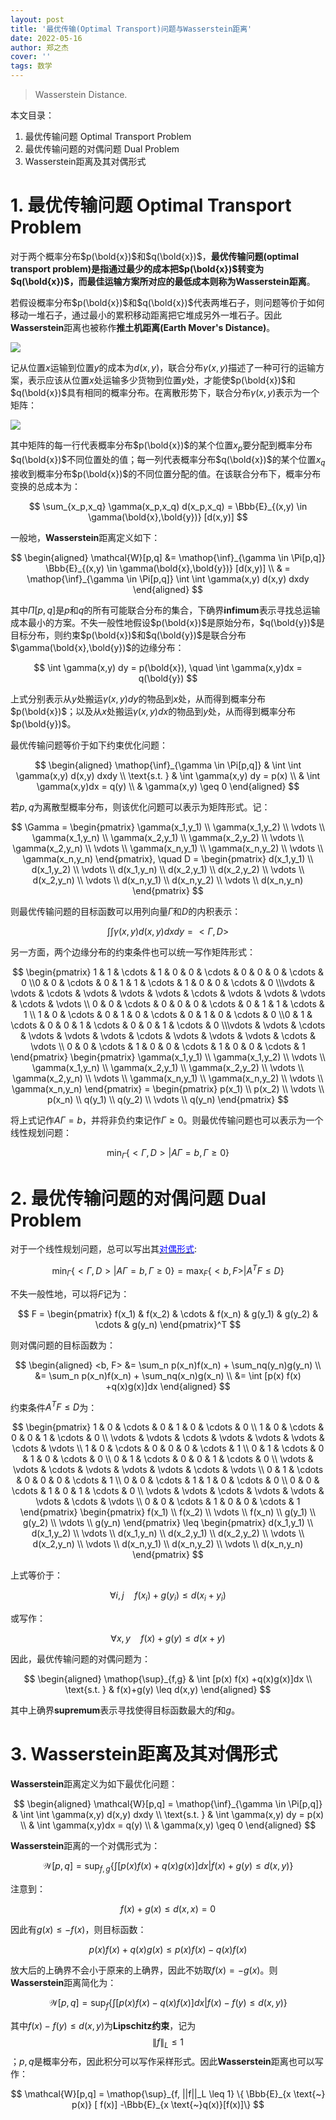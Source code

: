 ```yaml
---
layout: post
title: '最优传输(Optimal Transport)问题与Wasserstein距离'
date: 2022-05-16
author: 郑之杰
cover: ''
tags: 数学
---
```


> Wasserstein Distance.

本文目录：
1. 最优传输问题 Optimal Transport Problem
2. 最优传输问题的对偶问题 Dual Problem
3. Wasserstein距离及其对偶形式

# 1. 最优传输问题 Optimal Transport Problem

对于两个概率分布$p(\bold{x})$和$q(\bold{x})$，**最优传输问题(optimal transport problem)**是指通过最少的成本把$p(\bold{x})$转变为$q(\bold{x})$，而最佳运输方案所对应的最低成本则称为**Wasserstein距离**。

若假设概率分布$p(\bold{x})$和$q(\bold{x})$代表两堆石子，则问题等价于如何移动一堆石子，通过最小的累积移动距离把它堆成另外一堆石子。因此**Wasserstein**距离也被称作**推土机距离(Earth Mover's Distance)**。

![](https://pic.imgdb.cn/item/6281fd3e0947543129711307.jpg)

记从位置$x$运输到位置$y$的成本为$d(x,y)$，联合分布$\gamma(x,y)$描述了一种可行的运输方案，表示应该从位置$x$处运输多少货物到位置$y$处，才能使$p(\bold{x})$和$q(\bold{x})$具有相同的概率分布。在离散形势下，联合分布$\gamma(x,y)$表示为一个矩阵：

![](https://pic1.imgdb.cn/item/6331819916f2c2beb1ca5a64.jpg)

其中矩阵的每一行代表概率分布$p(\bold{x})$的某个位置$x_p$要分配到概率分布$q(\bold{x})$不同位置处的值；每一列代表概率分布$q(\bold{x})$的某个位置$x_q$接收到概率分布$p(\bold{x})$的不同位置分配的值。在该联合分布下，概率分布变换的总成本为：

$$ \sum_{x_p,x_q} \gamma(x_p,x_q) d(x_p,x_q) = \Bbb{E}_{(x,y) \in \gamma(\bold{x},\bold{y})} [d(x,y)] $$

一般地，**Wasserstein**距离定义如下：

$$ \begin{aligned} \mathcal{W}[p,q] &= \mathop{\inf}_{\gamma \in \Pi[p,q]} \Bbb{E}_{(x,y) \in \gamma(\bold{x},\bold{y})} [d(x,y)] \\ & = \mathop{\inf}_{\gamma \in \Pi[p,q]} \int \int \gamma(x,y) d(x,y) dxdy \end{aligned} $$

其中$\Pi[p,q]$是$p$和$q$的所有可能联合分布的集合，下确界**infimum**表示寻找总运输成本最小的方案。不失一般性地假设$p(\bold{x})$是原始分布，$q(\bold{y})$是目标分布，则约束$p(\bold{x})$和$q(\bold{y})$是联合分布$\gamma(\bold{x},\bold{y})$的边缘分布：

$$ \int \gamma(x,y) dy = p(\bold{x}), \quad \int \gamma(x,y)dx = q(\bold{y}) $$

上式分别表示从$y$处搬运$\gamma(x,y)dy$的物品到$x$处，从而得到概率分布$p(\bold{x})$；以及从$x$处搬运$\gamma(x,y)dx$的物品到$y$处，从而得到概率分布$p(\bold{y})$。



最优传输问题等价于如下约束优化问题：

$$ \begin{aligned} \mathop{\inf}_{\gamma \in \Pi[p,q]} & \int \int \gamma(x,y) d(x,y) dxdy \\ \text{s.t. } & \int \gamma(x,y) dy = p(x) \\ & \int \gamma(x,y)dx = q(y) \\ & \gamma(x,y) \geq 0 \end{aligned} $$

若$p,q$为离散型概率分布，则该优化问题可以表示为矩阵形式。记：

$$ \Gamma = \begin{pmatrix} \gamma(x_1,y_1) \\ \gamma(x_1,y_2) \\ \vdots \\ \gamma(x_1,y_n) \\ \gamma(x_2,y_1) \\ \gamma(x_2,y_2) \\ \vdots \\ \gamma(x_2,y_n) \\ \vdots \\ \gamma(x_n,y_1) \\ \gamma(x_n,y_2) \\ \vdots \\ \gamma(x_n,y_n) \end{pmatrix}, \quad D = \begin{pmatrix} d(x_1,y_1) \\ d(x_1,y_2) \\ \vdots \\ d(x_1,y_n) \\ d(x_2,y_1) \\ d(x_2,y_2) \\ \vdots \\ d(x_2,y_n) \\ \vdots \\ d(x_n,y_1) \\ d(x_n,y_2) \\ \vdots \\ d(x_n,y_n) \end{pmatrix} $$

则最优传输问题的目标函数可以用列向量$\Gamma$和$D$的内积表示：

$$ \int \int \gamma(x,y) d(x,y) dxdy = <\Gamma, D> $$

另一方面，两个边缘分布的约束条件也可以统一写作矩阵形式：

$$ \begin{pmatrix} 1 & 1 & \cdots & 1 & 0 & 0 & \cdots & 0 & 0 & 0 & \cdots & 0 \\0 & 0 & \cdots & 0 & 1 & 1 & \cdots & 1 & 0 & 0 & \cdots & 0 \\\vdots & \vdots & \cdots & \vdots & \vdots & \vdots & \cdots & \vdots & \vdots & \vdots & \cdots & \vdots \\ 0 & 0 & \cdots & 0 & 0 & 0 & \cdots & 0 & 1 & 1 & \cdots & 1 \\ 1 & 0 & \cdots & 0 & 1 & 0 & \cdots & 0 & 1 & 0 & \cdots & 0 \\0 & 1 & \cdots & 0 & 0 & 1 & \cdots & 0 & 0 & 1 & \cdots & 0 \\\vdots & \vdots & \cdots & \vdots & \vdots & \vdots & \cdots & \vdots & \vdots & \vdots & \cdots & \vdots \\ 0 & 0 & \cdots & 1 & 0 & 0 & \cdots & 1 & 0 & 0 & \cdots & 1  \end{pmatrix}  \begin{pmatrix} \gamma(x_1,y_1) \\ \gamma(x_1,y_2) \\ \vdots \\ \gamma(x_1,y_n) \\ \gamma(x_2,y_1) \\ \gamma(x_2,y_2) \\ \vdots \\ \gamma(x_2,y_n) \\ \vdots \\ \gamma(x_n,y_1) \\ \gamma(x_n,y_2) \\ \vdots \\ \gamma(x_n,y_n) \end{pmatrix} = \begin{pmatrix} p(x_1) \\ p(x_2) \\ \vdots \\ p(x_n) \\ q(y_1) \\ q(y_2) \\ \vdots \\ q(y_n)  \end{pmatrix} $$

将上式记作$A\Gamma = b$，并将非负约束记作$\Gamma \geq 0$。则最优传输问题也可以表示为一个线性规划问题：

$$ \mathop{\min}_{\Gamma} \{ <\Gamma, D> | A\Gamma = b, \Gamma \geq 0 \} $$

# 2. 最优传输问题的对偶问题 Dual Problem

对于一个线性规划问题，总可以写出其[<font color=blue>对偶形式</font>](https://0809zheng.github.io/2022/09/22/dual.html):

$$ \mathop{\min}_{\Gamma} \{ <\Gamma, D> | A\Gamma = b, \Gamma \geq 0 \} = \mathop{\max}_{F} \{ <b, F> | A^TF \leq D \} $$

不失一般性地，可以将$F$记为：

$$ F = \begin{pmatrix} f(x_1) & f(x_2) & \cdots & f(x_n) & g(y_1) & g(y_2) & \cdots & g(y_n)  \end{pmatrix}^T $$

则对偶问题的目标函数为：

$$ \begin{aligned} <b, F> &= \sum_n p(x_n)f(x_n) + \sum_nq(y_n)g(y_n) \\ &= \sum_n p(x_n)f(x_n) + \sum_nq(x_n)g(x_n) \\ &= \int [p(x) f(x) +q(x)g(x)]dx   \end{aligned} $$

约束条件$A^TF \leq D$为：

$$ \begin{pmatrix} 1 & 0 & \cdots & 0 & 1 & 0 & \cdots & 0  \\ 1 & 0 & \cdots & 0 & 0 & 1 & \cdots & 0  \\ \vdots & \vdots & \cdots & \vdots & \vdots & \vdots & \cdots & \vdots  \\ 1 & 0 & \cdots & 0 & 0 & 0 & \cdots & 1  \\ 0 & 1 & \cdots & 0 & 1 & 0 & \cdots & 0  \\ 0 & 1 & \cdots & 0 & 0 & 1 & \cdots & 0  \\ \vdots & \vdots & \cdots & \vdots & \vdots & \vdots & \cdots & \vdots  \\ 0 & 1 & \cdots & 0 & 0 & 0 & \cdots & 1 \\ 0 & 0 & \cdots & 1 & 1 & 0 & \cdots & 0  \\ 0 & 0 & \cdots & 1 & 0 & 1 & \cdots & 0  \\ \vdots & \vdots & \cdots & \vdots & \vdots & \vdots & \cdots & \vdots  \\ 0 & 0 & \cdots & 1 & 0 & 0 & \cdots & 1  \end{pmatrix}  \begin{pmatrix} f(x_1) \\ f(x_2) \\ \vdots \\ f(x_n) \\ g(y_1) \\ g(y_2) \\ \vdots \\ g(y_n)  \end{pmatrix} \leq \begin{pmatrix} d(x_1,y_1) \\ d(x_1,y_2) \\ \vdots \\ d(x_1,y_n) \\ d(x_2,y_1) \\ d(x_2,y_2) \\ \vdots \\ d(x_2,y_n) \\ \vdots \\ d(x_n,y_1) \\ d(x_n,y_2) \\ \vdots \\ d(x_n,y_n) \end{pmatrix} $$

上式等价于：

$$ \forall i,j \quad f(x_i) + g(y_i) \leq d(x_i+y_i) $$

或写作：

$$ \forall x,y \quad f(x) + g(y) \leq d(x+y) $$

因此，最优传输问题的对偶问题为：

$$ \begin{aligned} \mathop{\sup}_{f,g}  & \int [p(x) f(x) +q(x)g(x)]dx \\ \text{s.t. } & f(x)+g(y) \leq  d(x,y) \end{aligned} $$

其中上确界**supremum**表示寻找使得目标函数最大的$f$和$g$。

# 3. Wasserstein距离及其对偶形式

**Wasserstein**距离定义为如下最优化问题：

$$ \begin{aligned} \mathcal{W}[p,q] = \mathop{\inf}_{\gamma \in \Pi[p,q]} & \int \int \gamma(x,y) d(x,y) dxdy \\ \text{s.t. } & \int \gamma(x,y) dy = p(x) \\ & \int \gamma(x,y)dx = q(y) \\ & \gamma(x,y) \geq 0 \end{aligned} $$

**Wasserstein**距离的一个对偶形式为：

$$ \mathcal{W}[p,q] =  \mathop{\sup}_{f,g} \{  \int [p(x) f(x) +q(x)g(x)]dx | f(x)+g(y) \leq  d(x,y) \} $$

注意到：

$$ f(x)+g(x) \leq  d(x,x) = 0 $$

因此有$g(x) \leq - f(x)$，则目标函数：

$$ p(x) f(x) +q(x)g(x) \leq p(x) f(x) -q(x)f(x) $$

放大后的上确界不会小于原来的上确界，因此不妨取$f(x)=-g(x)$。则**Wasserstein**距离简化为：

$$ \mathcal{W}[p,q] =  \mathop{\sup}_{f} \{  \int [p(x) f(x) -q(x)f(x)]dx | f(x)-f(y) \leq  d(x,y) \} $$

其中$f(x)-f(y) \leq  d(x,y)$为**Lipschitz约束**，记为$$\|f\|_L \leq 1$$；$p,q$是概率分布，因此积分可以写作采样形式。因此**Wasserstein**距离也可以写作：

$$ \mathcal{W}[p,q] =  \mathop{\sup}_{f, ||f||_L \leq 1} \{  \Bbb{E}_{x \text{~} p(x)} [ f(x)] -\Bbb{E}_{x \text{~}q(x)}[f(x)]\} $$
